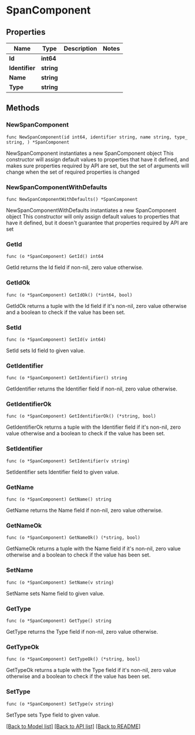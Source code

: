 # SpanComponent

## Properties

Name | Type | Description | Notes
------------ | ------------- | ------------- | -------------
**Id** | **int64** |  | 
**Identifier** | **string** |  | 
**Name** | **string** |  | 
**Type** | **string** |  | 

## Methods

### NewSpanComponent

`func NewSpanComponent(id int64, identifier string, name string, type_ string, ) *SpanComponent`

NewSpanComponent instantiates a new SpanComponent object
This constructor will assign default values to properties that have it defined,
and makes sure properties required by API are set, but the set of arguments
will change when the set of required properties is changed

### NewSpanComponentWithDefaults

`func NewSpanComponentWithDefaults() *SpanComponent`

NewSpanComponentWithDefaults instantiates a new SpanComponent object
This constructor will only assign default values to properties that have it defined,
but it doesn't guarantee that properties required by API are set

### GetId

`func (o *SpanComponent) GetId() int64`

GetId returns the Id field if non-nil, zero value otherwise.

### GetIdOk

`func (o *SpanComponent) GetIdOk() (*int64, bool)`

GetIdOk returns a tuple with the Id field if it's non-nil, zero value otherwise
and a boolean to check if the value has been set.

### SetId

`func (o *SpanComponent) SetId(v int64)`

SetId sets Id field to given value.


### GetIdentifier

`func (o *SpanComponent) GetIdentifier() string`

GetIdentifier returns the Identifier field if non-nil, zero value otherwise.

### GetIdentifierOk

`func (o *SpanComponent) GetIdentifierOk() (*string, bool)`

GetIdentifierOk returns a tuple with the Identifier field if it's non-nil, zero value otherwise
and a boolean to check if the value has been set.

### SetIdentifier

`func (o *SpanComponent) SetIdentifier(v string)`

SetIdentifier sets Identifier field to given value.


### GetName

`func (o *SpanComponent) GetName() string`

GetName returns the Name field if non-nil, zero value otherwise.

### GetNameOk

`func (o *SpanComponent) GetNameOk() (*string, bool)`

GetNameOk returns a tuple with the Name field if it's non-nil, zero value otherwise
and a boolean to check if the value has been set.

### SetName

`func (o *SpanComponent) SetName(v string)`

SetName sets Name field to given value.


### GetType

`func (o *SpanComponent) GetType() string`

GetType returns the Type field if non-nil, zero value otherwise.

### GetTypeOk

`func (o *SpanComponent) GetTypeOk() (*string, bool)`

GetTypeOk returns a tuple with the Type field if it's non-nil, zero value otherwise
and a boolean to check if the value has been set.

### SetType

`func (o *SpanComponent) SetType(v string)`

SetType sets Type field to given value.



[[Back to Model list]](../README.md#documentation-for-models) [[Back to API list]](../README.md#documentation-for-api-endpoints) [[Back to README]](../README.md)



